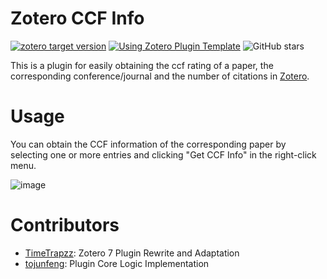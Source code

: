 # Zotero CCF Info

[![zotero target version](https://img.shields.io/badge/Zotero-7-green?style=flat-square&logo=zotero&logoColor=CC2936)](https://www.zotero.org) [![Using Zotero Plugin Template](https://img.shields.io/badge/Using-Zotero%20Plugin%20Template-blue?style=flat-square&logo=github)](https://github.com/windingwind/zotero-plugin-template) <img src="https://img.shields.io/github/stars/TimeTrapzz/zotero-ccf-info?style=social" alt="GitHub stars">

This is a plugin for easily obtaining the ccf rating of a paper, the corresponding conference/journal and the number of citations in [Zotero](https://www.zotero.org/).

# Usage

You can obtain the CCF information of the corresponding paper by selecting one or more entries and clicking "Get CCF Info" in the right-click menu.

![image](https://github.com/user-attachments/assets/5a2b939b-1a20-4b93-ba36-5170124be886)

# Contributors

- [TimeTrapzz](https://github.com/TimeTrapzz): Zotero 7 Plugin Rewrite and Adaptation
- [tojunfeng](https://github.com/tojunfeng): Plugin Core Logic Implementation
